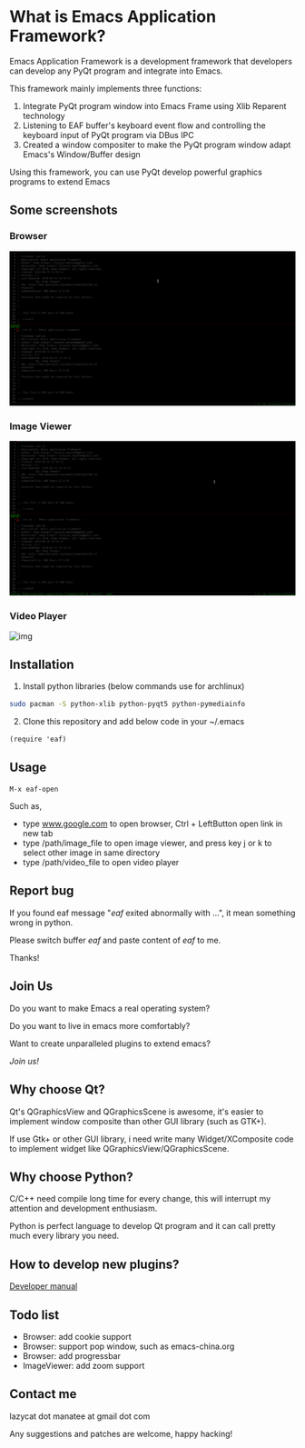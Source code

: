 # What is Emacs Application Framework?
Emacs Application Framework is a development framework that developers can develop any PyQt program and integrate into Emacs.

This framework mainly implements three functions:
1. Integrate PyQt program window into Emacs Frame using Xlib Reparent technology
2. Listening to EAF buffer's keyboard event flow and controlling the keyboard input of PyQt program via DBus IPC
3. Created a window compositer to make the PyQt program window adapt Emacs's Window/Buffer design

Using this framework, you can use PyQt develop powerful graphics programs to extend Emacs

## Some screenshots

### Browser
![img](./screenshot/browser.gif)

### Image Viewer
![img](./screenshot/image_viewer.gif)

### Video Player
![img](./screenshot/video_player.gif)

## Installation

1. Install python libraries (below commands use for archlinux)
```Bash
sudo pacman -S python-xlib python-pyqt5 python-pymediainfo
```

2. Clone this repository and add below code in your ~/.emacs
```Elisp
(require 'eaf)
```

## Usage

```
M-x eaf-open
```

Such as,
* type www.google.com to open browser, Ctrl + LeftButton open link in new tab
* type /path/image_file to open image viewer, and press key j or k to select other image in same directory
* type /path/video_file to open video player

## Report bug
If you found eaf message "*eaf* exited abnormally with ...", it mean something wrong in python.

Please switch buffer *eaf* and paste content of *eaf* to me.

Thanks!


## Join Us
Do you want to make Emacs a real operating system?

Do you want to live in emacs more comfortably?

Want to create unparalleled plugins to extend emacs?

*Join us!*

## Why choose Qt?
Qt's QGraphicsView and QGraphicsScene is awesome, it's easier to implement window composite than other GUI library (such as GTK+).

If use Gtk+ or other GUI library, i need write many Widget/XComposite code to implement widget like QGraphicsView/QGraphicsScene.

## Why choose Python?
C/C++ need compile long time for every change, this will interrupt my attention and development enthusiasm.

Python is perfect language to develop Qt program and it can call pretty much every library you need.

## How to develop new plugins?
[Developer manual](HACKING.md)

## Todo list
* Browser: add cookie support
* Browser: support pop window, such as emacs-china.org
* Browser: add progressbar
* ImageViewer: add zoom support

## Contact me

lazycat dot manatee at gmail dot com

Any suggestions and patches are welcome, happy hacking!
